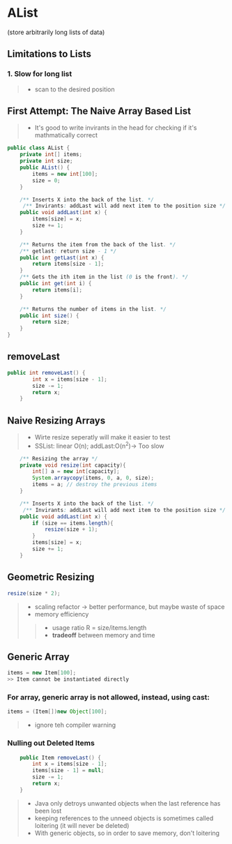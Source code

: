 # AList
(store arbitrarily long lists of data)
## Limitations to Lists
### 1. Slow for long list
>* scan to the desired position
## First Attempt: The Naive Array Based List
>* It's good to write invirants in the head for checking if it's mathmatically correct
```java
public class AList {
    private int[] items;
    private int size;
    public AList() {
    	items = new int[100];
    	size = 0;
    }

    /** Inserts X into the back of the list. */
     /** Invirants: addLast will add next item to the position size */
    public void addLast(int x) {
		items[size] = x;
    	size += 1;
    }

    /** Returns the item from the back of the list. */
    /** getlast: return size - 1 */
    public int getLast(int x) {
    	return items[size - 1];
    }
    /** Gets the ith item in the list (0 is the front). */
    public int get(int i) {
        return items[i];
    }

    /** Returns the number of items in the list. */
    public int size() {
        return size;
    }
} 
```
## removeLast
```java
public int removeLast() {
    	int x = items[size - 1];
    	size -= 1;
        return x;
    }
```
## Naive Resizing Arrays
>* Wirte resize seperatly will make it easier to test
>* SSList: linear O(n); addLast:O(n<sup>2</sup>)-> Too slow
```java
    /** Resizing the array */
    private void resize(int capacity){
		int[] a = new int[capacity];
		System.arraycopy(items, 0, a, 0, size);
		items = a; // destroy the previous items
    }

    /** Inserts X into the back of the list. */
     /** Invirants: addLast will add next item to the position size */
    public void addLast(int x) {
    	if (size == items.length){
    		resize(size + 1);
    	}
		items[size] = x;
    	size += 1;
    }
```
## Geometric Resizing
```java
resize(size * 2);
```
>* scaling refactor -> better performance, but maybe waste of space
>* memory efficiency
>>* usage ratio R = size/items.length
>>* **tradeoff** between memory and time
## Generic Array
```java
items = new Item[100];
>> Item cannot be instantiated directly
```
### For array, generic array is not allowed, instead, using cast:
```java
items = (Item[])new Object[100];
```
>* ignore teh compiler warning
### Nulling out Deleted Items
```java
    public Item removeLast() {
    	int x = items[size - 1];
    	items[size - 1] = null;
    	size -= 1;
        return x;
    }
```
>* Java only detroys unwanted objects when the last reference has been lost
>* keeping references to the unneed objects is sometimes called loitering (it will never be deleted)
>* With generic objects, so in order to save memory, don't loitering